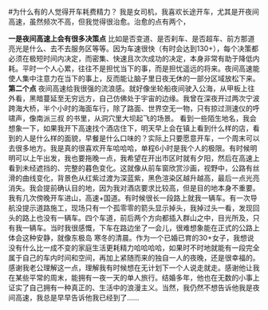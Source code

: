 #为什么有的人觉得开车耗费精力？
我是女司机，我喜欢长途开车，尤其是开夜间高速，虽然频次不高，但我觉得很治愈。治愈的点有两个，

**一是夜间高速上会有很多决策点**
比如是否变道、是否刹车、是否超车、前方那道亮光是什么、去不去服务区等等。因为车速很快（有时会达到130+），每个决策都必须在极短时间内决定，而密集、快速且次次成功的决定，本身非常有助于降低内耗。平时一个人心累，往往不是担忧当下的事，而是担忧遥远的将来。夜间高速能使人集中注意力在当下的事上，反而能让脑子里日夜无休的一部分区域放松下来。
**第二个点**
夜间高速给我很强的流浪感。就好像坐轮船夜间驶入公海，从甲板上往外看，黑暗蔓延至无穷远方，自己仿佛处于宇宙的边缘。我曾在深夜开过两次宁波跨海大桥，半个小时的海面车行，除了路面、世界空无一物，只有掠过测速仪的呼啸声，像南派三叔 的书里，从洞穴里大坝起飞的场景。
看到一些陌生地名，我会想象一下，如果我开下高速找个酒店住下，明天早上会在镇上看到什么样的店，看到的人是什么样的面貌，早餐是什么口味的？实际上只要愿意开车，一个周末可以去很多地方。我是真的很喜欢开车哈哈哈，单程6小时是我个人的极限。有时候明明可以上午出发，我也要拖晚一点，我希望在开出市区时就有夕阳，然后在高速上看到未经遮挡的、完整的暮色变化。这就像从前车窗欣赏沙画，视野中，公路有丝滑的曲线变化，背景色从红紫过渡为深蓝紫，黑色渲染区越升越高，最后一点光亮消失。我会提前确认目的地，因为我对酒店要求比较高，但是目的地本身不重要。我有几次傍晚开车进山，高速+国道。有时候很长一段路上就我一辆车。有一次导航没提示道路施工，现场只有一个孤零零的箭头显示掉头，我掉过头一看，发现回头的路上也没有一辆车。四个车道，前后两个方向都插入群山之中，目光所及，只有我一辆车。当时我很感慨，下车在路边坐了一会儿，很难想象能在正式的公路上体会这种安静，就像东极岛 寒冬的清晨。作为一个已婚已育的30+女子，我想说没有什么比一成不变的家庭生活更耗精力哈哈哈哈，如果时不时地就能有一段完全属于自己的车内时间和空间，再加上紧随而来的独自一人的夜晚，还是很幸福的。感谢我老公理解这一点，理解我有时候想在无计划下一个人说走就走。感谢他让我在某些平常的周末，能拥有一夜一天的单人旅行。结婚多年，他也在无数的小事上证实了自己拥有一种真正的、生活中的浪漫主义。当然，我仍然不想告诉他我是夜间高速，我总是早早告诉他我已经到了……
